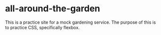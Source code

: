 # all-around-the-garden

This is a practice site for a mock gardening service.
The purpose of this is to practice CSS, specifically flexbox.
